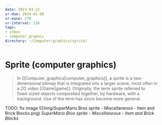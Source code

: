 ```yaml
---
date: 2023-03-21
sr-due: 2024-01-08
sr-ease: 270
sr-interval: 236
tags:
- inbox
- computer_graphic
directory: ~/Computer/graphics/sprite/
---
```


# Sprite (computer graphics)

> In [[Computer_graphics|computer_graphics]], a sprite is a two-dimensional
> bitmap that is integrated into a larger scene, most often in a 2D video
> [[Game|game]]. Originally, the term sprite referred to fixed-sized objects
> composited together, by hardware, with a background. Use of the term has since
> become more general.

TODO: fix image
![](img/SuperMario Bros sprite - Miscellaneous - Item and Brick Blocks.png)
_SuperMario Bros sprite - Miscellaneous - Item and Brick Blocks_
